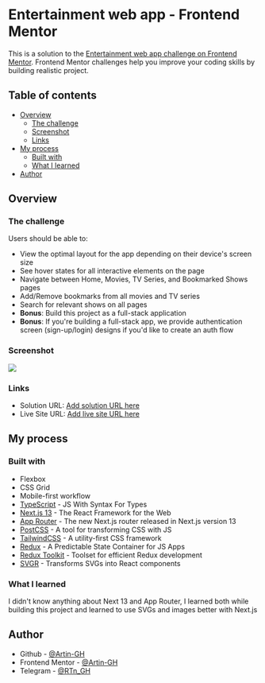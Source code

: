# Entertainment web app - Frontend Mentor

This is a solution to the [Entertainment web app challenge on Frontend Mentor](https://www.frontendmentor.io/challenges/entertainment-web-app-J-UhgAW1X). Frontend Mentor challenges help you improve your coding skills by building realistic project.

## Table of contents

- [Overview](#overview)
  - [The challenge](#the-challenge)
  - [Screenshot](#screenshot)
  - [Links](#links)
- [My process](#my-process)
  - [Built with](#built-with)
  - [What I learned](#what-i-learned)
- [Author](#author)

## Overview

### The challenge

Users should be able to:

- View the optimal layout for the app depending on their device's screen size
- See hover states for all interactive elements on the page
- Navigate between Home, Movies, TV Series, and Bookmarked Shows pages
- Add/Remove bookmarks from all movies and TV series
- Search for relevant shows on all pages
- **Bonus**: Build this project as a full-stack application
- **Bonus**: If you're building a full-stack app, we provide authentication screen (sign-up/login) designs if you'd like to create an auth flow

### Screenshot

![](./screenshots/screenshot.png)


### Links

- Solution URL: [Add solution URL here](https://your-solution-url.com)
- Live Site URL: [Add live site URL here](https://your-live-site-url.com)

## My process

### Built with

- Flexbox
- CSS Grid
- Mobile-first workflow
- [TypeScript](https://www.typescriptlang.org/) - JS With Syntax For Types
- [Next.js 13](https://nextjs.org/) - The React Framework for the Web
- [App Router](https://nextjs.org/docs/app/) - The new Next.js router released in Next.js version 13
- [PostCSS](https://postcss.org/) - A tool for transforming CSS with JS
- [TailwindCSS](https://tailwindcss.com/) - A utility-first CSS framework
- [Redux](https://redux.js.org/) - A Predictable State Container for JS Apps
- [Redux Toolkit](https://redux-toolkit.js.org/) - Toolset for efficient Redux development
- [SVGR](https://react-svgr.com/) - Transforms SVGs into React components


### What I learned

I didn't know anything about Next 13 and App Router, I learned both while building this project and learned to use SVGs and images better with Next.js

## Author

- Github - [@Artin-GH](https://github.com/Artin-GH/)
- Frontend Mentor - [@Artin-GH](https://www.frontendmentor.io/profile/Artin-GH/)
- Telegram - [@RTn_GH](https://t.me/RTn_GH/)
